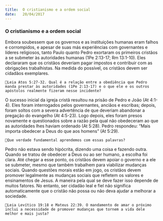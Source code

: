 ```yaml
---
title:  O cristianismo e a ordem social
date:   20/04/2017
---
```


### O cristianismo e a ordem social

Embora soubessem que os governos e as instituições humanas eram falhos e corrompidos, e apesar de suas más experiências com governantes e líderes religiosos, tanto Paulo quanto Pedro exortaram os primeiros cristãos a se submeter às autoridades humanas (1Pe 2:13-17; Rm 13:1-10). Eles declararam que os cristãos deveriam pagar impostos e contribuir com as obrigações trabalhistas. Na medida do possível, os cristãos devem ser cidadãos exemplares.

`Leia Atos 5:27-32. Qual é a relação entre a obediência que Pedro manda prestar às autoridades (1Pe 2:13-17) e o que ele e os outros apóstolos realmente fizeram nesse incidente?`

O sucesso inicial da igreja cristã resultou na prisão de Pedro e João (At 4:1-4). Eles foram interrogados pelos governantes, anciãos e escribas; depois, foram soltos com a severa advertência de que deveriam abandonar a pregação do evangelho (At 4:5-23). Logo depois, eles foram presos novamente e questionados sobre a razão pela qual não obedeceram ao que as autoridades lhes haviam ordenado (At 5:28). Pedro respondeu: “Mais importa obedecer a Deus do que aos homens” (At 5:29).

`Que verdade fundamental aprendemos com essas palavras?`

Pedro não estava sendo hipócrita, dizendo uma coisa e fazendo outra. Quando se tratou de obedecer a Deus ou ao ser humano, a escolha foi clara. Até chegar a esse ponto, os cristãos devem apoiar o governo e a ele se submeter, mesmo que também trabalhem para viabilizar mudanças sociais. Quando questões morais estão em jogo, os cristãos devem promover legalmente as mudanças sociais que refletem os valores e ensinamentos de Jesus. A maneira pela qual se deve fazer isso depende de muitos fatores. No entanto, ser cidadão leal e fiel não significa automaticamente que o cristão não possa ou não deva ajudar a melhorar a sociedade.

`Leia Levítico 19:18 e Mateus 22:39. O mandamento de amar o próximo inclui a necessidade de promover mudanças que tornem a vida dele melhor e mais justa?`